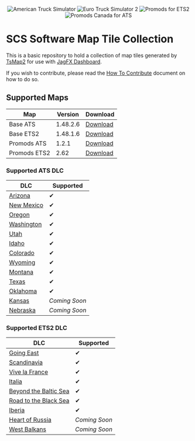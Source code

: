 <p align="center">
    <img src="https://img.shields.io/badge/ATS-v1.48.2.6-ff0000?style=for-the-badge" alt="American Truck Simulator">
    <img src="https://img.shields.io/badge/ETS2-v1.48.1.6-orange?style=for-the-badge" alt="Euro Truck Simulator 2">
    <img src="https://img.shields.io/badge/Promods-v2.62-e6e600?style=for-the-badge" alt="Promods for ETS2">
    <img src="https://img.shields.io/badge/PromodsCA-v1.2.1-00b300?style=for-the-badge" alt="Promods Canada for ATS">
</p>

# SCS Software Map Tile Collection
This is a basic repository to hold a collection of map tiles generated by [TsMap2][TsMap2] for use with [JagFX Dashboard][Dashboard].

If you wish to contribute, please read the [How To Contribute](/CONTRIBUTE.md) document on how to do so.

## Supported Maps

Map | Version | Download
--- | --- | ---
Base ATS | 1.48.2.6 | [Download][ATS Map]
Base ETS2 | 1.48.1.6 | [Download][ETS2 Map]
Promods ATS | 1.2.1 | [Download][ATS Promods]
Promods ETS2 | 2.62 | [Download][ETS2 Promods]

### Supported ATS DLC

DLC | Supported
--- | ---
[Arizona][Arizona] | ✔
[New Mexico][New Mexico] | ✔
[Oregon][Oregon] | ✔
[Washington][Washington] | ✔
[Utah][Utah] | ✔
[Idaho][Idaho] | ✔
[Colorado][Colorado] | ✔
[Wyoming][Wyoming] | ✔
[Montana][Montana] | ✔
[Texas][Texas] | ✔
[Oklahoma][Oklahoma] | ✔
[Kansas][Kansas] | *Coming Soon*
[Nebraska][Nebraska] | *Coming Soon*

### Supported ETS2 DLC

DLC | Supported
--- | ---
[Going East][Going East] | ✔
[Scandinavia][Scandinavia] | ✔
[Vive la France][France] | ✔
[Italia][Italia] | ✔
[Beyond the Baltic Sea][Baltic Sea] | ✔
[Road to the Black Sea][Black Sea] | ✔
[Iberia][Iberia] | ✔
[Heart of Russia][Russia] | *Coming Soon*
[West Balkans][West Balkans] | *Coming Soon*


[ATS Map]: https://github.com/Unicor-p/SCS_Map_Tiles/releases/download/1.48.2.6/ATS_Map_1.48.zip
[ATS Promods]: https://github.com/Unicor-p/SCS_Map_Tiles/releases/download/1.45.3.0/ATS_Promods_1.45.7z
[ETS2 Map]: https://github.com/Unicor-p/SCS_Map_Tiles/releases/download/1.48.2.6/ETS2_Map_1.48.zip
[ETS2 Promods]: https://github.com/Unicor-p/SCS_Map_Tiles/releases/download/1.45.3.0/ETS2_Promods_1.45.7z
[Dashboard]: https://github.com/JAGFx/ets2-dashboard-skin
[TsMap2]: https://github.com/JAGFx/ts-map

[Arizona]: https://store.steampowered.com/app/463740/American_Truck_Simulator__Arizona/
[Colorado]: https://store.steampowered.com/app/1209471/American_Truck_Simulator__Colorado/
[Idaho]: https://store.steampowered.com/app/1209470/American_Truck_Simulator__Idaho/
[Kansas]: https://store.steampowered.com/app/2298430/American_Truck_Simulator__Kansas/
[Montana]: https://store.steampowered.com/app/1811080/American_Truck_Simulator__Montana/
[Nebraska]: https://store.steampowered.com/app/2543810/American_Truck_Simulator__Nebraska/
[New Mexico]: https://store.steampowered.com/app/684630/American_Truck_Simulator__New_Mexico/
[Oklahoma]: https://store.steampowered.com/app/2209650/American_Truck_Simulator__Oklahoma/
[Oregon]: https://store.steampowered.com/app/800370/American_Truck_Simulator__Oregon/
[Texas]: https://store.steampowered.com/app/1465750/American_Truck_Simulator__Texas/
[Utah]: https://store.steampowered.com/app/1104880/American_Truck_Simulator__Utah/
[Washington]: https://store.steampowered.com/app/1015160/American_Truck_Simulator__Washington/
[Wyoming]: https://store.steampowered.com/app/1415692/American_Truck_Simulator__Wyoming/

[Going East]: https://store.steampowered.com/app/227310/Euro_Truck_Simulator_2__Going_East/
[Scandinavia]: https://store.steampowered.com/app/304212/Euro_Truck_Simulator_2__Scandinavia/
[France]: https://store.steampowered.com/app/531130/Euro_Truck_Simulator_2__Vive_la_France/
[Italia]: https://store.steampowered.com/app/558244/Euro_Truck_Simulator_2__Italia/
[Baltic Sea]: https://store.steampowered.com/app/925580/Euro_Truck_Simulator_2__Beyond_the_Baltic_Sea/
[Black Sea]: https://store.steampowered.com/app/1056760/Euro_Truck_Simulator_2__Road_to_the_Black_Sea/
[Iberia]: https://store.steampowered.com/app/1209460/Euro_Truck_Simulator_2__Iberia/
[Russia]: https://store.steampowered.com/app/1536500/Euro_Truck_Simulator_2__Heart_of_Russia/
[West Balkans]: https://store.steampowered.com/app/2004210/Euro_Truck_Simulator_2__West_Balkans/
